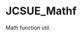 <!--
   - $File: JCSUE_Mathf.html $
   - $Date: 2018-10-28 00:39:35 $
   - $Revision: $
   - $Creator: Jen-Chieh Shen $
   - $Notice: See LICENSE.txt for modification and distribution information
   -                   Copyright © 2018 by Shen, Jen-Chieh $
-->



<div id="content-header">
  <h1>JCSUE_Mathf</h1>
</div>

<p>
  Math function util.
</p>
